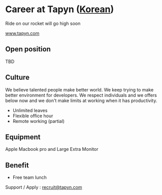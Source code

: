 # Career at Tapyn ([Korean](README.md))
Ride on our rocket will go high soon

www.tapyn.com

## Open position
TBD
 

## Culture

We believe talented people make better world. We keep trying to make better environment for developers.
We respect individuals and we offers below now and we don't make limits at working when it has productivity.
 
- Unlimited leaves
- Flexible office hour  
- Remote working (partial)

## Equipment
Apple Macbook pro and Large Extra Monitor

## Benefit
- Free team lunch

Support / Apply : <recruit@tapyn.com>

